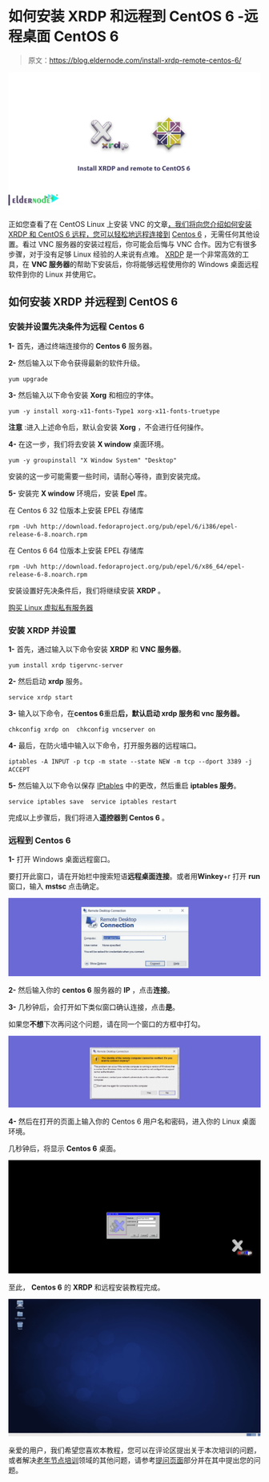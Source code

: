 # 如何安装 XRDP 和远程到 CentOS 6 -远程桌面 CentOS 6

> 原文：<https://blog.eldernode.com/install-xrdp-remote-centos-6/>

![How to install XRDP and remote to CentOS 6](img/efd7a9cdd1dad98db96769c2c2a14025.png)

正如您查看了在 CentOS Linux 上安装 VNC 的文章[，我们将向您介绍如何安装 XRDP 和 CentOS 6 远程，您可以轻松地远程连接到](https://eldernode.com/install-vnc-on-centos-linux/) [Centos 6](https://eldernode.com/create-user-on-debian-with-root-access/) ，无需任何其他设置。看过 VNC 服务器的安装过程后，你可能会后悔与 VNC 合作。因为它有很多步骤，对于没有足够 Linux 经验的人来说有点难。 [XRDP](http://xrdp.org/) 是一个非常高效的工具，在 **VNC 服务器**的帮助下安装后，你将能够远程使用你的 Windows 桌面远程软件到你的 Linux 并使用它。

## 如何安装 XRDP 并远程到 CentOS 6

### 安装并设置先决条件为远程 Centos 6

**1-** 首先，通过终端连接你的 **Centos 6** 服务器。

**2-** 然后输入以下命令获得最新的软件升级。

```
yum upgrade
```

**3-** 然后输入以下命令安装 **Xorg** 和相应的字体。

```
yum -y install xorg-x11-fonts-Type1 xorg-x11-fonts-truetype
```

**注意** :进入上述命令后，默认会安装 **Xorg** ，不会进行任何操作。

**4-** 在这一步，我们将去安装 **X window** 桌面环境。

```
yum -y groupinstall "X Window System" "Desktop"
```

安装的这一步可能需要一些时间，请耐心等待，直到安装完成。

**5-** 安装完 **X window** 环境后，安装 **Epel** 库。

在 Centos 6 32 位版本上安装 EPEL 存储库

```
rpm -Uvh http://download.fedoraproject.org/pub/epel/6/i386/epel-release-6-8.noarch.rpm
```

在 Centos 6 64 位版本上安装 EPEL 存储库

```
rpm -Uvh http://download.fedoraproject.org/pub/epel/6/x86_64/epel-release-6-8.noarch.rpm
```

安装设置好先决条件后，我们将继续安装 **XRDP** 。

[购买 Linux 虚拟私有服务器](https://eldernode.com/linux-vps/)

### 安装 XRDP 并设置

**1-** 首先，通过输入以下命令安装 **XRDP** 和 **VNC 服务器**。

```
yum install xrdp tigervnc-server
```

**2-** 然后启动 **xrdp** 服务。

```
service xrdp start
```

**3-** 输入以下命令，在**centos 6**重启**后，默认启动 **xrdp** 服务和 **vnc** 服务器。**

```
chkconfig xrdp on  chkconfig vncserver on
```

**4-** 最后，在防火墙中输入以下命令，打开服务器的远程端口。

```
iptables -A INPUT -p tcp -m state --state NEW -m tcp --dport 3389 -j ACCEPT
```

**5-** 然后输入以下命令以保存 [IPtables](https://eldernode.com/configure-firewalld-on-centos-8/) 中的更改，然后重启 **iptables 服务**。

```
service iptables save  service iptables restart
```

完成以上步骤后，我们将进入**遥控器到 Centos 6** 。

### 远程到 Centos 6

**1-** 打开 Windows 桌面远程窗口。

要打开此窗口，请在开始栏中搜索短语**远程桌面连接**。或者用**Winkey**+r 打开 **run** 窗口，输入 **mstsc** 点击确定。

![XRDP and remote to CentOS 6 - open rdp](img/f44e13c0fdcbdcbc1dd1557fd65a7d83.png)

**2-** 然后输入你的 **centos 6** 服务器的 **IP** ，点击**连接**。

**3-** 几秒钟后，会打开如下类似窗口确认连接，点击**是**。

如果您**不想**下次再问这个问题，请在同一个窗口的方框中打勾。

![XRDP and remote to CentOS 6 - accept certificate](img/667253b655d34919cc3619a41fc479f4.png)

**4-** 然后在打开的页面上输入你的 Centos 6 用户名和密码，进入你的 Linux 桌面环境。

几秒钟后，将显示 **Centos 6** 桌面。

![XRDP and remote to CentOS 6 - centos login](img/75d801bc984d663f8079b4d1f4bfcc60.png)

至此， **Centos 6** 的 **XRDP** 和远程安装教程完成。

![XRDP and remote to CentOS 6 - desktop view rdp](img/a12bbafaf9e18ceb71dfc08187c40c1a.png)

亲爱的用户，我们希望您喜欢本教程，您可以在评论区提出关于本次培训的问题，或者解决[老年节点培训](https://eldernode.com/blog/)领域的其他问题，请参考[提问页面](https://eldernode.com/ask)部分并在其中提出您的问题。